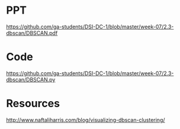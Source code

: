 # PPT
https://github.com/ga-students/DSI-DC-1/blob/master/week-07/2.3-dbscan/DBSCAN.pdf

# Code
https://github.com/ga-students/DSI-DC-1/blob/master/week-07/2.3-dbscan/DBSCAN.py

# Resources
http://www.naftaliharris.com/blog/visualizing-dbscan-clustering/
